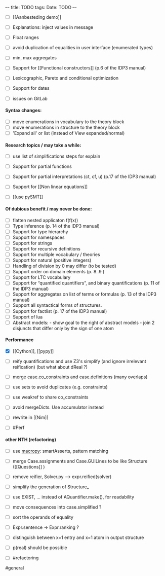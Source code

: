 –-
title: TODO
tags: 
Date: TODO
–-
- [ ] [[Aanbesteding demo]] 

- [ ] Explanations: inject values in message
- [ ] Float ranges
- [ ] avoid duplication of equalities in user interface (enumerated types)
- [ ] min, max aggregates

- [ ] Support for [[Functional constructors]] (p.6 of the IDP3 manual)
- [ ] Lexicographic, Pareto and conditional optimization
- [ ] Support for dates
- [ ] issues on GitLab

#### Syntax changes:
- [ ] move enumerations in vocabulary to the theory block
- [ ] move enumerations in structure to the theory block
- [ ] 'Expand all' or list (instead of View expanded/normal)

#### Research topics / may take a while:
- [ ] use list of simplifications steps for explain
- [ ] Support for partial functions
- [ ] Support for partial interpretations (ct, cf, u) (p.17 of the IDP3 manual)
- [ ] Support for [[Non linear equations]]
- [ ] [[use pySMT]] 


#### Of dubious benefit / may never be done:
- [ ] flatten nested applicaton f(f(x))
- [ ] Type inference (p. 14 of the IDP3 manual)
- [ ] Support for type hierarchy
- [ ] Support for namespaces
- [ ] Support for strings
- [ ] Support for recursive definitions
- [ ] Support for multiple vocabulary / theories
- [ ] Support for natural (positive integers)
- [ ] Handling of division by 0 may differ (to be tested)
- [ ] Support order on domain elements (p. 8..9 )
- [ ] Support for LTC vocabulary
- [ ] Support for “quantified quantifiers”, and binary quantifications (p. 11 of the IDP3 manual)
- [ ] Support for aggregates on list of terms or formulas (p. 13 of the IDP3 manual)
- [ ] Support all syntactical forms of structures.
- [ ] Support for factlist (p. 17 of the IDP3 manual)
- [ ] Support of lua
- [ ] Abstract models:
        - show goal to the right of abstract models
        - join 2 disjuncts that differ only by the sign of one atom

#### Performance
- [x] [[Cython]], [[pypy]]
- [ ] reify quantifications and use Z3's simplify (and ignore irrelevant reification) (but what about dReal ?)

- [ ] merge case.co_constraints and case.definitions (many overlaps)
- [ ] use sets to avoid duplicates (e.g. constraints)
- [ ] use weakref to share co_constraints
- [ ] avoid mergeDicts.  Use accumulator instead
- [ ] rewrite in [[Nim]]
- [ ] #Perf

#### other NTH (refactoring)
- [ ] use [macropy](https://macropy3.readthedocs.io/en/latest/): smartAsserts, pattern matching
- [ ] merge Case.assignments and Case.GUILines to be like Structure ([[Questions]] )
- [ ] remove reifier, Solver.py --> expr.reified(solver)
- [ ] simplify the generation of Structure_

- [ ] use EXIST, … instead of AQuantifier.make(), for readability
- [ ] move consequences into case.simplified ?
- [ ] sort the operands of equality
- [ ] Expr.sentence -> Expr.ranking ?
- [ ] distinguish between x=1 entry and x=1 atom in output structure
- [ ] p(real) should be possible
- [ ] #refactoring

#general